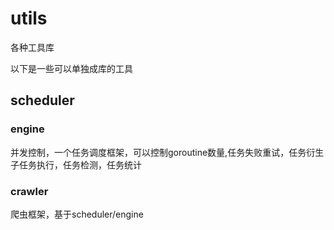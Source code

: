 # utils

各种工具库

以下是一些可以单独成库的工具
## scheduler
### engine
并发控制，一个任务调度框架，可以控制goroutine数量,任务失败重试，任务衍生子任务执行，任务检测，任务统计
### crawler
爬虫框架，基于scheduler/engine

